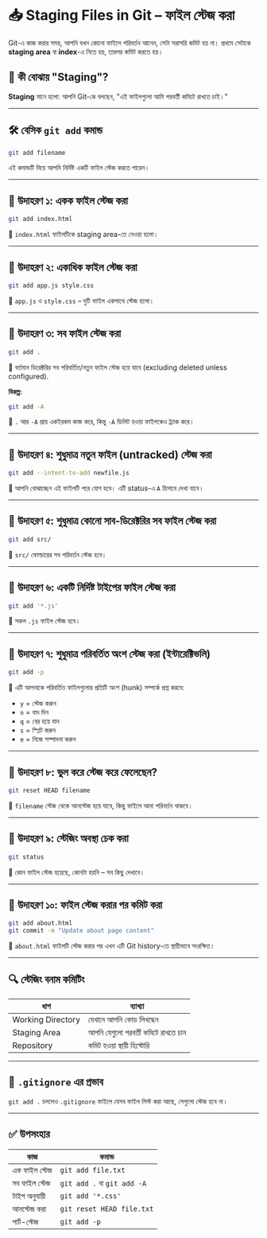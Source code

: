 # 📥 Staging Files in Git – ফাইল স্টেজ করা

Git-এ কাজ করার সময়, আপনি যখন কোনো ফাইলে পরিবর্তন আনেন, সেটা সরাসরি কমিট হয় না। প্রথমে সেটাকে **staging area** বা **index**-এ নিতে হয়, তারপর কমিট করতে হয়।


## 📌 কী বোঝায় "Staging"?

**Staging** মানে হলো: আপনি Git-কে বলছেন, "এই ফাইলগুলো আমি পরবর্তী কমিটে রাখতে চাই।"

---

## 🛠️ বেসিক `git add` কমান্ড

```bash
git add filename
````

এই কমান্ডটি দিয়ে আপনি নির্দিষ্ট একটি ফাইল স্টেজ করতে পারেন।

---

## 🧪 উদাহরণ ১: একক ফাইল স্টেজ করা

```bash
git add index.html
```

📌 `index.html` ফাইলটিকে staging area-তে নেওয়া হলো।

---

## 🧪 উদাহরণ ২: একাধিক ফাইল স্টেজ করা

```bash
git add app.js style.css
```

📌 `app.js` ও `style.css` – দুটি ফাইল একসাথে স্টেজ হলো।

---

## 🧪 উদাহরণ ৩: সব ফাইল স্টেজ করা

```bash
git add .
```

📌 বর্তমান ডিরেক্টরির সব পরিবর্তিত/নতুন ফাইল স্টেজ হয়ে যাবে (excluding deleted unless configured).

**বিকল্প:**

```bash
git add -A
```

📌 `.` আর `-A` প্রায় একইরকম কাজ করে, কিন্তু `-A` ডিলিট হওয়া ফাইলকেও ট্র্যাক করে।

---

## 🧪 উদাহরণ ৪: শুধুমাত্র নতুন ফাইল (untracked) স্টেজ করা

```bash
git add --intent-to-add newfile.js
```

📌 আপনি বোঝাচ্ছেন এই ফাইলটি পরে যোগ হবে। এটি status-এ `A` হিসাবে দেখা যাবে।

---

## 🧪 উদাহরণ ৫: শুধুমাত্র কোনো সাব-ডিরেক্টরির সব ফাইল স্টেজ করা

```bash
git add src/
```

📌 `src/` ফোল্ডারের সব পরিবর্তন স্টেজ হবে।

---

## 🧪 উদাহরণ ৬: একটি নির্দিষ্ট টাইপের ফাইল স্টেজ করা

```bash
git add '*.js'
```

📌 সকল `.js` ফাইল স্টেজ হবে।

---

## 🧪 উদাহরণ ৭: শুধুমাত্র পরিবর্তিত অংশ স্টেজ করা (ইন্টারেক্টিভলি)

```bash
git add -p
```

📌 এটি আপনাকে পরিবর্তিত ফাইলগুলোর প্রতিটি অংশ (hunk) সম্পর্কে প্রশ্ন করবে:

* `y` = স্টেজ করুন
* `n` = বাদ দিন
* `q` = বের হয়ে যান
* `s` = স্প্লিট করুন
* `e` = নিজে সম্পাদনা করুন

---

## 🧪 উদাহরণ ৮: ভুল করে স্টেজ করে ফেলেছেন?

```bash
git reset HEAD filename
```

📌 `filename` স্টেজ থেকে আনস্টেজ হয়ে যাবে, কিন্তু ফাইলে আনা পরিবর্তন থাকবে।

---

## 🧪 উদাহরণ ৯: স্টেজিং অবস্থা চেক করা

```bash
git status
```

📌 কোন ফাইল স্টেজ হয়েছে, কোনটা হয়নি – সব কিছু দেখাবে।

---

## 🧪 উদাহরণ ১০: ফাইল স্টেজ করার পর কমিট করা

```bash
git add about.html
git commit -m "Update about page content"
```

📌 `about.html` ফাইলটি স্টেজ করার পর এখন এটি Git history-তে স্থায়ীভাবে সংরক্ষিত।

---

## 🔍 স্টেজিং বনাম কমিটিং

| ধাপ               | ব্যাখ্যা                            |
| ----------------- | ----------------------------------- |
| Working Directory | যেখানে আপনি কোড লিখছেন              |
| Staging Area      | আপনি যেগুলো পরবর্তী কমিটে রাখতে চান |
| Repository        | কমিট হওয়া স্থায়ী হিস্টোরি           |

---

## 🚫 `.gitignore` এর প্রভাব

`git add .` চললেও `.gitignore` ফাইলে যেসব ফাইল লিস্ট করা আছে, সেগুলো স্টেজ হবে না।

---

## ✅ উপসংহার

| কাজ           | কমান্ড                      |
| ------------- | --------------------------- |
| এক ফাইল স্টেজ | `git add file.txt`          |
| সব ফাইল স্টেজ | `git add .` বা `git add -A` |
| টাইপ অনুযায়ী  | `git add '*.css'`           |
| আনস্টেজ করা   | `git reset HEAD file.txt`   |
| পার্ট-স্টেজ   | `git add -p`                |


